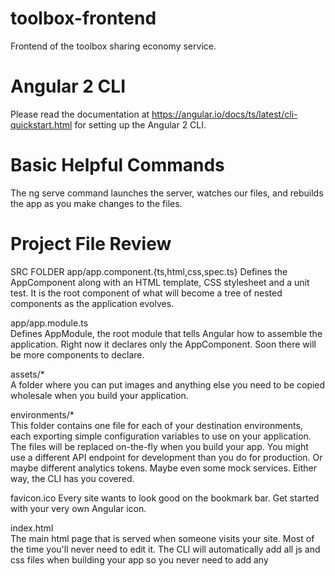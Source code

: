 # toolbox-frontend
Frontend of the toolbox sharing economy service.

# Angular 2 CLI
Please read the documentation at https://angular.io/docs/ts/latest/cli-quickstart.html for setting up the Angular 2 CLI.

# Basic Helpful Commands
The ng serve command launches the server, watches our files, and rebuilds the app as you make changes to the files.

# Project File Review
SRC FOLDER
app/app.component.{ts,html,css,spec.ts}	
Defines the AppComponent along with an HTML template, CSS stylesheet and a unit test. It is the root component of what will become a tree of nested components as the application evolves.

app/app.module.ts	
Defines AppModule, the root module that tells Angular how to assemble the application. Right now it declares only the AppComponent. Soon there will be more components to declare.

assets/*	
A folder where you can put images and anything else you need to be copied wholesale when you build your application.

environments/*	
This folder contains one file for each of your destination environments, each exporting simple configuration variables to use on your application. The files will be replaced on-the-fly when you build your app. You might use a different API endpoint for development than you do for production. Or maybe different analytics tokens. Maybe even some mock services. Either way, the CLI has you covered.

favicon.ico	
Every site wants to look good on the bookmark bar. Get started with your very own Angular icon.

index.html	
The main html page that is served when someone visits your site. Most of the time you'll never need to edit it. The CLI will automatically add all js and css files when building your app so you never need to add any <script> or <link> tags here manually.

main.ts	
The main entry point for your app. Compiles the application with the JiT compiler and bootstraps the application to run in the browser. You can also use the AoT compiler without changing any code by passing on --aot to ng build or ng serve.

polyfills.ts	
Different browsers have different levels of support of the web standards. Polyfills help normalize those differences. You should be pretty safe with core-js and zone.js, but be sure to check out the Browser Support guide for more information.

styles.css	
Your global styles go here. Most of the time you'll want to have local styles in your components for easier maintenance, but styles that affect all of your app need to be in a central place.

test.ts	
This is the main entry point for your unit tests. It has some custom configuration that might be unfamiliar, but it's not something you'll need to edit.

tsconfig.json	
Configuration for the TypeScript compiler.

ROOT FOLDER
e2e/*	
Inside e2e/ live the End-to-End tests. They shouldn't be inside src/ because e2e tests are really a separate app that just so happens to test your main app. That's why it they even have their own tsconfig.json.

node_modules/...	
Node.js creates this folder and puts all third party modules listed in package.json inside of it.

.editorconfig	
Simple configuration for your editor to make sure everyone that uses your project has the same basic configuration. Most editors support an .editorconfig file. See http://editorconfig.org for more information.

.gitignore	
Git configuration to make sure autogenerated files are not commited to source control.

angular-cli.json	
Configuration for Angular-CLI. In this file you can set several defaults and also configure what files are included when your project is build. Check out the official documentation if you want to know more.

karma.conf.js	
Unit test configuration for the Karma test runner, used when running ng test.

package.json	
npm configuration listing the third party packages your project uses. You can also add your own custom scripts here.

protractor.conf.js	
End-to-end test configuration for Protractor, used when running ng e2e.

README.md	
Basic documentation for your project, pre-filled with CLI command information. Make sure to enhance it with project documentation so that anyone checking out the repo can build your app! You are here.

tslint.json	
Linting configuration for TSLint together with Codelyzer, used when running ng lint. Linting helps keep your code style consistent.
